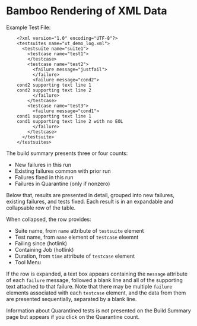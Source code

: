 Bamboo Rendering of XML Data
============================

Example Test File:

        <?xml version="1.0" encoding="UTF-8"?>
        <testsuites name="ut_demo_log.xml">
          <testsuite name="suite1">
            <testcase name="test1">
            </testcase>
            <testcase name="test2">
              <failure message="justfail">
              </failure>
              <failure message="cond2">
        cond2 supporting text line 1
        cond2 supporting text line 2
              </failure>
            </testcase>
            <testcase name="test3">
              <failure message="cond1">
        cond1 supporting text line 1
        cond1 supporting text line 2 with no EOL
              </failure>
            </testcase>
          </testsuite>
        </testsuites>


The build summary presents three or four counts:

  * New failures in this run
  * Existing failures common with prior run
  * Failures fixed in this run
  * Failures in Quarantine (only if nonzero)

Below that, results are presented in detail, grouped
into new failures, existing failures, and tests fixed.
Each result is in an expandable and collapsable row
of the table.

When collapsed, the row provides:

  * Suite name, from `name` attribute of `testsuite` element
  * Test name, from `name` element of `testcase` eleemnt
  * Failing since (hotlink)
  * Containing Job (hotlink)
  * Duration, from `time` attribute of `testcase` element
  * Tool Menu

If the row is expanded, a text box appears containing the `message`
attribute of each `failure` message, followed a blank line and all of
the supporting text attached to that failure.  Note that there may be
multiple `failure` elements associated with each `testcase` element,
and the data from them are presented sequentially, separated by a
blank line.

Information about Quarantined tests is not presented on the Build
Summary page but appears if you click on the Quarantine count.

